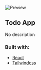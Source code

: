 ![Preview][]
## Todo App
No description
### Built with:
- [React][]
- [Tailwindcss][]

[Preview]:https://github.com/emrocode/todo-app/assets/92260849/5215aa4f-7450-44bb-a9a9-27775b653396
[React]:https://react.dev/
[Tailwindcss]:https://tailwindcss.com/
